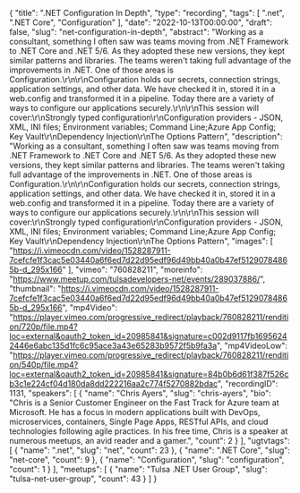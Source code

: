 {
  "title": ".NET Configuration In Depth",
  "type": "recording",
  "tags": [
    ".net",
    ".NET Core",
    "Configuration"
  ],
  "date": "2022-10-13T00:00:00",
  "draft": false,
  "slug": "net-configuration-in-depth",
  "abstract": "Working as a consultant, something I often saw was teams moving from .NET Framework to .NET Core and .NET 5/6. As they adopted these new versions, they kept similar patterns and libraries. The teams weren't taking full advantage of the improvements in .NET. One of those areas is Configuration.\r\n\r\nConfiguration holds our secrets, connection strings, application settings, and other data. We have checked it in, stored it in a web.config and transformed it in a pipeline. Today there are a variety of ways to configure our applications securely.\r\n\r\nThis session will cover:\r\nStrongly typed configuration\r\nConfiguration providers - JSON, XML, INI files; Environment variables; Command Line;Azure App Config; Key Vault\r\nDependency Injection\r\nThe Options Pattern",
  "description": "Working as a consultant, something I often saw was teams moving from .NET Framework to .NET Core and .NET 5/6. As they adopted these new versions, they kept similar patterns and libraries. The teams weren't taking full advantage of the improvements in .NET. One of those areas is Configuration.\r\n\r\nConfiguration holds our secrets, connection strings, application settings, and other data. We have checked it in, stored it in a web.config and transformed it in a pipeline. Today there are a variety of ways to configure our applications securely.\r\n\r\nThis session will cover:\r\nStrongly typed configuration\r\nConfiguration providers - JSON, XML, INI files; Environment variables; Command Line;Azure App Config; Key Vault\r\nDependency Injection\r\nThe Options Pattern",
  "images": [
    "https://i.vimeocdn.com/video/1528287911-7cefcfe1f3cac5e03440a6f6ed7d22d95edf96d49bb40a0b47ef51290784865b-d_295x166"
  ],
  "vimeo": "760828211",
  "moreinfo": "https://www.meetup.com/tulsadevelopers-net/events/289037886/",
  "thumbnail": "https://i.vimeocdn.com/video/1528287911-7cefcfe1f3cac5e03440a6f6ed7d22d95edf96d49bb40a0b47ef51290784865b-d_295x166",
  "mp4Video": "https://player.vimeo.com/progressive_redirect/playback/760828211/rendition/720p/file.mp4?loc=external&oauth2_token_id=20985841&signature=c002d9117fb16956242446e6abc135d1fc6c95ace3a43e65283b9572f5b9fa3a",
  "mp4VideoLow": "https://player.vimeo.com/progressive_redirect/playback/760828211/rendition/540p/file.mp4?loc=external&oauth2_token_id=20985841&signature=84b0b6d61f387f526cb3c1e224cf04d180da8dd222216aa2c774f5270882bdac",
  "recordingID": 1131,
  "speakers": [
    {
      "name": "Chris Ayers",
      "slug": "chris-ayers",
      "bio": "Chris is a Senior Customer Engineer on the Fast Track for Azure team at Microsoft. He has a focus in modern applications built with DevOps, microservices, containers, Single Page Apps, RESTful APIs, and cloud technologies following agile practices. In his free time, Chris is a speaker at numerous meetups, an avid reader and a gamer.",
      "count": 2
    }
  ],
  "ugtvtags": [
    {
      "name": ".net",
      "slug": "net",
      "count": 23
    },
    {
      "name": ".NET Core",
      "slug": "net-core",
      "count": 9
    },
    {
      "name": "Configuration",
      "slug": "configuration",
      "count": 1
    }
  ],
  "meetups": [
    {
      "name": "Tulsa .NET User Group",
      "slug": "tulsa-net-user-group",
      "count": 43
    }
  ]
}